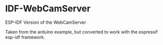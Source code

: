 # IDF-WebCamServer
ESP-IDF Version of the WebCamServer

Taken from the arduino example, but converted to work with the espressif esp-idf framework.
